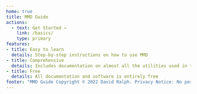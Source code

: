 ```yaml
---
home: true
title: MMD Guide
actions:
  - text: Get Started →
    link: /basics/
    type: primary
features:
- title: Easy to learn
  details: Step-by-step instructions on how to use MMD
- title: Comprehensive
  details: Includes documentation on almost all the utilities used in the MMD ecosystem
- title: Free
  details: All documentation and software is entirely free
footer: "MMD Guide Copyright © 2022 David Ralph. Privacy Notice: No personal data is tracked"
---
```

